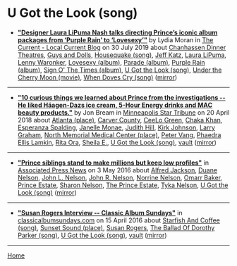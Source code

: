 # U Got the Look (song)

 - [**"Designer Laura LiPuma Nash talks directing Prince’s iconic album packages from ‘Purple Rain’ to ‘Lovesexy’"**](https://blog.thecurrent.org/2019/07/designer-laura-lipuma-nash-talks-directing-princes-iconic-album-packages-from-purple-rain-to-lovesexy/) by Lydia Moran in [The Current - Local Current Blog](https://blog.thecurrent.org/) on 30 July 2019 about [Chanhassen Dinner Theatres](../../../topics/chanhassen-dinner-theatres/index.md), [Guys and Dolls](../../../topics/guys-and-dolls/index.md), [Housequake (song)](../../../topics/song/housequake/index.md), [Jeff Katz](../../../topics/jeff-katz/index.md), [Laura LiPuma](../../../topics/laura-lipuma/index.md), [Lenny Waronker](../../../topics/lenny-waronker/index.md), [Lovesexy (album)](../../../topics/album/lovesexy/index.md), [Parade (album)](../../../topics/album/parade/index.md), [Purple Rain (album)](../../../topics/album/purple-rain/index.md), [Sign O' The Times (album)](../../../topics/album/sign-o-the-times/index.md), [U Got the Look (song)](../../../topics/song/u-got-the-look/index.md), [Under the Cherry Moon (movie)](../../../topics/movie/under-the-cherry-moon/index.md), [When Doves Cry (song)](../../../topics/song/when-doves-cry/index.md) ([mirror](https://web.archive.org/web/*/https://blog.thecurrent.org/2019/07/designer-laura-lipuma-nash-talks-directing-princes-iconic-album-packages-from-purple-rain-to-lovesexy/))

----

 - [**"10 curious things we learned about Prince from the investigations -- He liked Häagen-Dazs ice cream, 5-Hour Energy drinks and MAC beauty products."**](http://www.startribune.com/10-curious-things-we-learned-about-prince-from-the-investigations/480364723/) by Jon Bream in [Minneapolis Star Tribune](http://www.startribune.com/) on 20 April 2018 about [Atlanta (place)](../../../topics/place/atlanta/index.md), [Carver County](../../../topics/carver-county/index.md), [CeeLo Green](../../../topics/ceelo-green/index.md), [Chaka Khan](../../../topics/chaka-khan/index.md), [Esperanza Spalding](../../../topics/esperanza-spalding/index.md), [Janelle Monae](../../../topics/janelle-monae/index.md), [Judith Hill](../../../topics/judith-hill/index.md), [Kirk Johnson](../../../topics/kirk-johnson/index.md), [Larry Graham](../../../topics/larry-graham/index.md), [North Memorial Medical Center (place)](../../../topics/place/north-memorial-medical-center/index.md), [Peter Vang](../../../topics/peter-vang/index.md), [Phaedra Ellis Lamkin](../../../topics/phaedra-ellis-lamkin/index.md), [Rita Ora](../../../topics/rita-ora/index.md), [Sheila E.](../../../topics/sheila-e/index.md), [U Got the Look (song)](../../../topics/song/u-got-the-look/index.md), [vault](../../../topics/vault/index.md) ([mirror](https://web.archive.org/web/*/http://www.startribune.com/10-curious-things-we-learned-about-prince-from-the-investigations/480364723/))

----

 - [**"Prince siblings stand to make millions but keep low profiles"**](https://apnews.com/e1c3f1ca7f2e4a2a9baa312560ea6379) in [Associated Press News](https://apnews.com/) on 3 May 2016 about [Alfred Jackson](../../../topics/alfred-jackson/index.md), [Duane Nelson](../../../topics/duane-nelson/index.md), [John L. Nelson](../../../topics/john-l-nelson/index.md), [John R. Nelson](../../../topics/john-r-nelson/index.md), [Norrine Nelson](../../../topics/norrine-nelson/index.md), [Omarr Baker](../../../topics/omarr-baker/index.md), [Prince Estate](../../../topics/prince-estate/index.md), [Sharon Nelson](../../../topics/sharon-nelson/index.md), [The Prince Estate](../../../topics/the-prince-estate/index.md), [Tyka Nelson](../../../topics/tyka-nelson/index.md), [U Got the Look (song)](../../../topics/song/u-got-the-look/index.md) ([mirror](https://web.archive.org/web/*/https://apnews.com/e1c3f1ca7f2e4a2a9baa312560ea6379))

----

 - [**"Susan Rogers Interview -- Classic Album Sundays"**](https://classicalbumsundays.com/susan-rogers-interview/) in [classicalbumsundays.com](https://classicalbumsundays.com/) on 15 April 2016 about [Starfish And Coffee (song)](../../../topics/song/starfish-and-coffee/index.md), [Sunset Sound (place)](../../../topics/place/sunset-sound/index.md), [Susan Rogers](../../../topics/susan-rogers/index.md), [The Ballad Of Dorothy Parker (song)](../../../topics/song/the-ballad-of-dorothy-parker/index.md), [U Got the Look (song)](../../../topics/song/u-got-the-look/index.md), [vault](../../../topics/vault/index.md) ([mirror](https://web.archive.org/web/*/https://classicalbumsundays.com/susan-rogers-interview/))

----

[Home](../)
